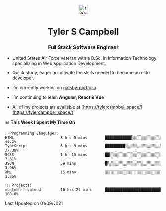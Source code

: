 <p align="center">
<a href="https://www.linkedin.com/in/t36campbell" target="blank"><img align="center" src="https://ik.imagekit.io/t36campbell/Portfolio/linkedin.png.original_m8bbGgPh6.png" alt="t36campbell" height="30" width="30" /></a>
</p>
<h1 align="center">Tyler S Campbell</h1>
<h3 align="center">Full Stack Software Engineer</h3>

* United States Air Force veteran with a B.Sc. in Information Technology specializing in Web Application Development. 

* Quick study, eager to cultivate the skills needed to become an elite developer.

* I’m currently working on [gatsby-portfolio](https://github.com/t36campbell/gatsby-portfolio)

* I’m continuing to learn **Angular, React & Vue**

* All of my projects are available at [https://tylercampbell.space/](https://tylercampbell.space/)

<!--START_SECTION:waka-->
📊 **This Week I Spent My Time On** 

```text
💬 Programming Languages: 
HTML                     8 hrs 5 mins        ████████████░░░░░░░░░░░░░   49.2% 
TypeScript               6 hrs 9 mins        █████████░░░░░░░░░░░░░░░░   37.38% 
SCSS                     1 hr 15 mins        ██░░░░░░░░░░░░░░░░░░░░░░░   7.61% 
JSON                     39 mins             █░░░░░░░░░░░░░░░░░░░░░░░░   3.96% 
XML                      15 mins             ░░░░░░░░░░░░░░░░░░░░░░░░░   1.55%

🐱‍💻 Projects: 
mcsteen-frontend         16 hrs 27 mins      █████████████████████████   100.0%

```


 Last Updated on 01/09/2021
<!--END_SECTION:waka-->
